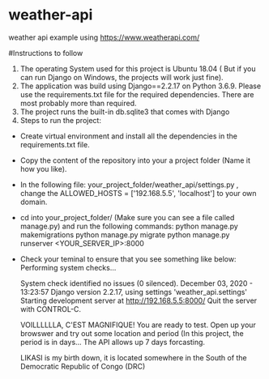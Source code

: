 # weather-api
weather api example using https://www.weatherapi.com/


#Instructions to follow
1. The operating System used for this project is Ubuntu 18.04 ( But if you can run Django on Windows, the projects will work just fine).
2. The application was build using Django==2.2.17  on Python 3.6.9. Please use the requirements.txt file for the required dependencies. There are most probably more than required. 
3. The project runs the built-in db.sqlite3  that comes with Django
4. Steps to run the project:

  - Create virtual environment and install all the dependencies in the requirements.txt file.
  - Copy the content of the repository into your a project folder (Name it how you like).
  - In the following file:  your_project_folder/weather_api/settings.py , change the ALLOWED_HOSTS = ['192.168.5.5', 'localhost'] to your own domain.
  - cd into your_project_folder/ (Make sure you can see a file called manage.py) and run the following commands:
    python manage.py makemigrations
    python manage.py migrate
    python manage.py runserver <YOUR_SERVER_IP>:8000
  - Check your teminal to ensure that you see something like below:
      Performing system checks...

      System check identified no issues (0 silenced).
      December 03, 2020 - 13:23:57
      Django version 2.2.17, using settings 'weather_api.settings'
      Starting development server at http://192.168.5.5:8000/
      Quit the server with CONTROL-C.
    
    VOILLLLLLA, C'EST MAGNIFIQUE!   You are ready to test. Open up your browswer and try out some location and period (In this project, the period is in days... The API allows up     7 days forcasting.
    
    LIKASI is my  birth down, it is located somewhere in the South of the Democratic Republic of Congo (DRC)
  



